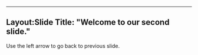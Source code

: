 ---------
Layout:Slide
Title: "Welcome to our second slide."
---------
Use the left arrow to go back to previous slide.
